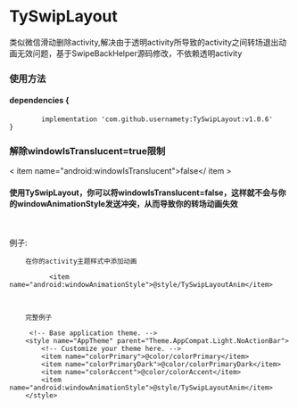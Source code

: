 # TySwipLayout
类似微信滑动删除activity,解决由于透明activity所导致的activity之间转场退出动画无效问题，基于SwipeBackHelper源码修改，不依赖透明activity

### 使用方法
#### dependencies {
	        implementation 'com.github.usernamety:TySwipLayout:v1.0.6'
	}
### 解除windowIsTranslucent=true限制
 < item name="android:windowIsTranslucent">false</ item >
####  使用TySwipLayout，你可以将windowIsTranslucent=false，这样就不会与你的windowAnimationStyle发送冲突，从而导致你的转场动画失效
    

    
例子:
```
    在你的activity主题样式中添加动画
    
          <item name="android:windowAnimationStyle">@style/TySwipLayoutAnim</item>
          
    
  
    完整例子
    
     <!-- Base application theme. -->
    <style name="AppTheme" parent="Theme.AppCompat.Light.NoActionBar">
        <!-- Customize your theme here. -->
        <item name="colorPrimary">@color/colorPrimary</item>
        <item name="colorPrimaryDark">@color/colorPrimaryDark</item>
        <item name="colorAccent">@color/colorAccent</item>
        <item name="android:windowAnimationStyle">@style/TySwipLayoutAnim</item>
    </style>
```
